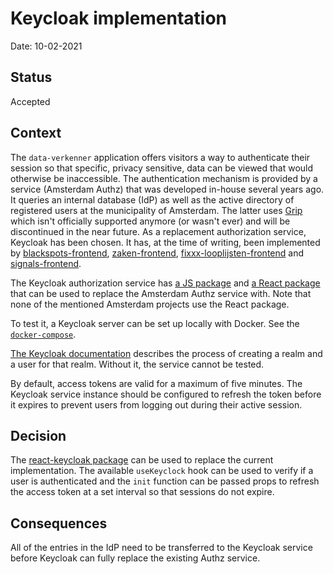 # Keycloak implementation

Date: 10-02-2021

## Status

Accepted

## Context

The `data-verkenner` application offers visitors a way to authenticate their session so that specific, privacy sensitive, data can be viewed that would otherwise be inaccessible. The authentication mechanism is provided by a service (Amsterdam Authz) that was developed in-house several years ago. It queries an internal database (IdP) as well as the active directory of registered users at the municipality of Amsterdam. The latter uses [Grip](https://www.grip-on-it.com/) which isn't officially supported anymore (or wasn't ever) and will be discontinued in the near future. As a replacement authorization service, Keycloak has been chosen. It has, at the time of writing, been implemented by [blackspots-frontend](https://github.com/Amsterdam/blackspots-frontend), [zaken-frontend](https://github.com/Amsterdam/zaken-frontend), [fixxx-looplijsten-frontend](https://github.com/Amsterdam/fixxx-looplijsten-frontend) and [signals-frontend](https://github.com/Amsterdam/signals-frontend).

The Keycloak authorization service has [a JS package](https://github.com/keycloak/keycloak) and [a React package](https://github.com/react-keycloak/react-keycloak) that can be used to replace the Amsterdam Authz service with. Note that none of the mentioned Amsterdam projects use the React package.

To test it, a Keycloak server can be set up locally with Docker. See the [`docker-compose`](../../docker-compose.yml).

[The Keycloak documentation](https://www.keycloak.org/docs/latest/authorization_services/index.html#_authorization_quickstarts) describes the process of creating a realm and a user for that realm. Without it, the service cannot be tested.

By default, access tokens are valid for a maximum of five minutes. The Keycloak service instance should be configured to refresh the token before it expires to prevent users from logging out during their active session.

## Decision

The [react-keycloak package](https://github.com/react-keycloak/react-keycloak) can be used to replace the current implementation. The available `useKeyclock` hook can be used to verify if a user is authenticated and the `init` function can be passed props to refresh the access token at a set interval so that sessions do not expire.

## Consequences

All of the entries in the IdP need to be transferred to the Keycloak service before Keycloak can fully replace the existing Authz service.
